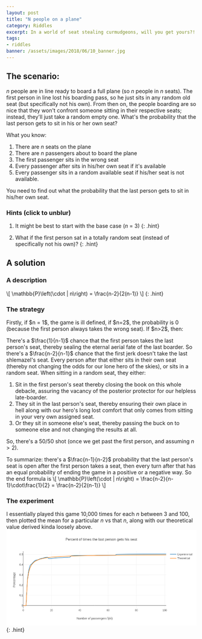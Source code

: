 ```yaml
---
layout: post
title: "N people on a plane"
category: Riddles
excerpt: In a world of seat stealing curmudgeons, will you get yours?!
tags:
- riddles
banner: /assets/images/2018/06/10_banner.jpg
---
```


## The scenario:

$n$ people are in line ready to board a full plane (so $n$ people in $n$ seats). The first person in line lost his boarding pass, so he just sits in any random old seat (but specifically not his own). From then on, the people boarding are so nice that they won't confront someone sitting in their respective seats; instead, they'll just take a random empty one. What's the probability that the last person gets to sit in his or her own seat?

What you know:

1. There are $n$ seats on the plane
1. There are $n$ passengers about to board the plane
1. The first passenger sits in the wrong seat
1. Every passenger after sits in his/her own seat if it's available
1. Every passenger sits in a random available seat if his/her seat is not available.

You need to find out what the probability that the last person gets to sit in his/her own seat.

### Hints (click to unblur)

1. It might be best to start with the base case ($n$ = 3)
    {: .hint}

1. What if the first person sat in a totally random seat (instead of specifically not his own)?
    {: .hint}

## A solution

### A description
\\[ \mathbb{P}\left(\cdot | n\right) = \frac{n-2}{2(n-1)} \\]
{: .hint}


### The strategy
<div class='hint' markdown='1'>
Firstly, if $n = 1$, the game is ill defined, if $n=2$, the probability is 0 (because the first person always takes the wrong seat). If $n>2$, then:

There's a $\frac{1}{n-1}$ chance that the first person takes the last person's seat, thereby sealing the eternal aerial fate of the last boarder. So there's a $\frac{n-2}{n-1}$ chance that the first jerk doesn't take the last shlemazel's seat. Every person after that either sits in their own seat (thereby not changing the odds for our lone hero of the skies), or sits in a random seat. When sitting in a random seat, they either:

1. Sit in the first person's seat thereby closing the book on this whole debacle, assuring the vacancy of the posterior protector for our helpless late-boarder.
1. They sit in the last person's seat, thereby ensuring their own place in hell along with our hero's long lost comfort that only comes from sitting in your very own assigned seat.
1. Or they sit in someone else's seat, thereby passing the buck on to someone else and not changing the results at all.

So, there's a 50/50 shot (once we get past the first person, and assuming $n>2$).

To summarize: there's a $\frac{n-1}{n-2}$ probability that the last person's seat is open after the first person takes a seat, then every turn after that has an equal probability of ending the game in a positive or a negative way. So the end formula is
\\[ \mathbb{P}\left(\cdot | n\right) = \frac{n-2}{n-1}\cdot\frac{1}{2} = \frac{n-2}{2(n-1)} \\]
</div>

### The experiment

I essentially played this game 10,000 times for each $n$ between 3 and 100, then plotted the mean for a particular $n$ vs that $n$, along with our theoretical value derived kinda loosely above.
![percentage plot](/assets/images/2018/06/10_percentagePlot.png)
{: .hint}
